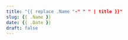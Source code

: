 ```yaml
---
title: "{{ replace .Name "-" " " | title }}"
slug: {{ .Name }}
date: {{ .Date }}
draft: false
---
```

